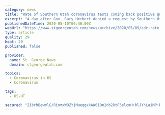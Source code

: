 ```yaml
---
category: news
title: "Rate of Southern Utah coronavirus tests coming back positive quadruples in one day"
excerpt: "A day after Gov. Gary Herbert denied a request by Southern Utah leaders to lower the coronavirus restriction guidelines in this area of the state by May 8, the rate of COVID-19 tests that came back positive was around four times the daily average for the area in May."
publishedDateTime: 2020-05-10T00:40:00Z
webUrl: "https://www.stgeorgeutah.com/news/archive/2020/05/09/cdr-rate-of-southern-utah-coronavirus-tests-coming-back-positive-quadruples-in-one-day/"
type: article
quality: 29
heat: 29
published: false

provider:
  name: St. George News
  domain: stgeorgeutah.com

topics:
  - Coronavirus in US
  - Coronavirus

tags:
  - US-UT

secured: "ZibrhBewmlG/RinmxWOZYjMueqgxkAW6IOn2nb2ktF3elcmH+blJYhLaiMP+RuswN3lDt6kttvl4d62ucWWg44q4x6p65DzaY70jvDdztkVCydeEsL1ZrSR3ftlkn8uKVsF5z2+W843VHAaNmA3PUN17hp81vJFpzfxvgPVyaFa+LyL4DbvMfPLYGua9Dm4qG5PFpkEgZy7dPsn10MDLK75Uu3Q1hApcpCj1G594xhnqFWoImuFCikR0iBzUh6qtPQsIkjvOLeaxRoc372p1QFdgpAJurXKXKntXm042sZZJEqaKEmiaDKg7D0HZfr1dMbvGVr2pEkUgF6NkCSsXWMiX2D9gQHkZ8yKmuRF4IXe9TIUI/eaTGnbUVLmx1Ci0uwcKhcehNH7xTD7q+NhBaocytbyeugPp4qtX+vVWw6LlUBrCoRYkGjdmdNrI8XZyvGKggfiNMQfnpyj5lRu8/AAglNN+2t0Sln8eNCrWHZM=;W8N9M/suM9Lq94/O7rch5w=="
---
```



